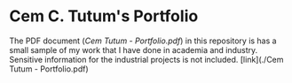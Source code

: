 # Cem C. Tutum's Portfolio 

The PDF document (*Cem Tutum - Portfolio.pdf*) in this repository is has a small sample of my work that I have done in academia and industry.
Sensitive information for the industrial projects is not included.
[link](./Cem Tutum - Portfolio.pdf)
